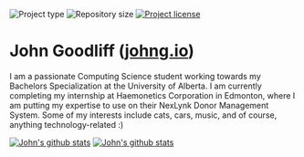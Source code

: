 ![](https://img.shields.io/badge/type-Markdown-blueviolet.svg "Project type")
![](https://img.shields.io/github/repo-size/jerboa88/jerboa88.svg "Repository size")
[![](https://img.shields.io/github/license/jerboa88/jerboa88.svg "Project license")](LICENSE)

# John Goodliff ([johng.io](https://johng.io))

I am a passionate Computing Science student working towards my Bachelors Specialization at the University of Alberta. I am currently completing my internship at Haemonetics Corporation in Edmonton, where I am putting my expertise to use on their NexLynk Donor Management System. Some of my interests include cats, cars, music, and of course, anything technology-related :)

[![John's github stats](https://github-readme-stats.vercel.app/api?username=jerboa88&custom_title=Stats&count_private=true&include_all_commits=true&hide=contribs&show_icons=true&line_height=24&hide_border=true)](#)
[![John's github stats](https://github-readme-stats.vercel.app/api/top-langs/?username=jerboa88&layout=compact&langs_count=10&hide_border=true)](#)
